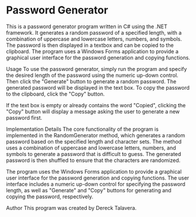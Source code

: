 # Password Generator
This is a password generator program written in C# using the .NET framework. 
It generates a random password of a specified length, with a combination of uppercase 
and lowercase letters, numbers, and symbols. The password is then displayed in a textbox 
and can be copied to the clipboard. The program uses a Windows Forms application to 
provide a graphical user interface for the password generation and copying functions.

Usage
To use the password generator, simply run the program and specify the desired length of 
the password using the numeric up-down control. Then click the "Generate" button to 
generate a random password. The generated password will be displayed in the text box.
To copy the password to the clipboard, click the "Copy" button.

If the text box is empty or already contains the word "Copied", clicking the "Copy" button 
will display a message asking the user to generate a new password first.

Implementation Details
The core functionality of the program is implemented in the RandomGenerator method, which
generates a random password based on the specified length and character sets. The method 
uses a combination of uppercase and lowercase letters, numbers, and symbols to generate a 
password that is difficult to guess. The generated password is then shuffled to ensure that 
the characters are randomized.

The program uses the Windows Forms application to provide a graphical user interface for 
the password generation and copying functions. The user interface includes a 
numeric up-down control for specifying the password length, as well as "Generate" and "Copy" 
buttons for generating and copying the password, respectively.

Author
This program was created by Dereck Talavera.
